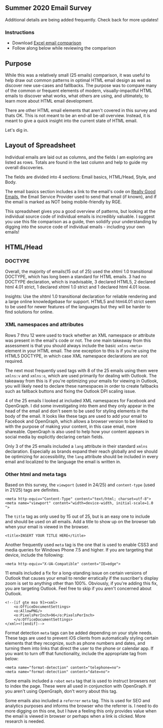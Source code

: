 ## Summer 2020 Email Survey

Additional details are being added frequently. Check back for more updates!

### Instructions

- Download [Excel email comparison](Email-Construction-Comparison.xlsx)
- Follow along below while reviewing the comparison

## Purpose

While this was a relatively small (25 emails) comparison, it was useful to help draw out common patterns in optimal HTML email design as well as discover new use-cases and falllbacks. The purpose was to compare many of the common or frequent elements of modern, visually-impactful HTML emails to discover what works, what others are using, and ultimately, to learn more about HTML email development. 

There are other HTML email elements that aren't covered in this survey and thats OK. This is not meant to be an end-all be-all overview. Instead, it is meant to give a quick insight into the current state of HTML email.

Let's dig in.

## Layout of Spreadsheet

Individual emails are laid out as columns, and the fields I am exploring are listed as rows. Totals are found in the last column and help to guide my overall discoveries.

The fields are divided into 4 sections: Email basics, HTML/Head, Style, and Body. 

The email basics section includes a link to the email's code on [Really Good Emails](https://reallygoodemails.com/), the Email Service Provider used to send that email (if known), and if the email is marked as NOT being mobile-friendly by RGE. 

This spreadsheet gives you a good overview of patterns, but looking at the individual source code of individual emails is incredibly valuable. I suggest you use this file comparison as a guide, then solidify your understanding by digging into the source code of individual emails - including your own emails!

## HTML/Head

### DOCTYPE

Overall, the majority of emails(15 out of 25) used the xhtml 1.0 transitional DOCTYPE, which has long been a standard for HTML emails. 3 had no DOCTYPE declaration, which is inadvisable, 3 declared HTML5, 2 declared html 4.01 strict, 1 declared xhtml 1.0 strict and 1 declared html 4.01 loose. 

Insights: Use the xhtml 1.0 transitional declaration for reliable rendering and a large online knowledgebase for support. HTML5 and html4.01 strict seem to be used for newer features of the languages but they will be harder to find solutions for online. 

### XML namespaces and attributes

Rows 7 thru 12 were used to track whether an XML namespace or attribute was present in the email's code or not. The one main takeaway from this assessment is that you should always include the basic `xmlns` `<meta>` element in your HTML email. The one exception to this is if you're using the HTML5 DOCTYPE, in which case XML namespace declarations are not required. 

The next most frequently used tags with 8 of the 25 emails using them were `xmlns:v` and `xmlns:o`, which are used primarily for dealing with Outlook. The takeaway from this is if you're optimizing your emails for viewing in Outlook, you will likely need to declare these namespaces in order to create fallbacks such as fallback buttons and fixing the Outlook DPI scaling issue.

4 of the 25 emails I looked at included XML namespaces for Facebook and OpenGraph. I did some investigating into them and they only appear in the head of the email and don't seem to be used for styling elements in the body of the email. It looks like these tags are used to add your email to Facebook and OpenGraph, which allows a browser version to be linked to with the purpose of making your content, in this case email, more shareable. OpenGraph is also used to help how your content appears in social media by explicitly declaring certain fields. 

Only 3 of the 25 emails included a `lang` attribute in their standard `xmlns` declaration. Especially as brands expand their reach globally and we should be optimizing for accessibility, the `lang` attribute should be included in every email and localized to the language the email is written in. 

### Other html and meta tags

Based on this survey, the `viewport` (used in 24/25) and `content-type` (used in 21/25) tags are definites.

    <meta http-equiv="Content-Type" content="text/html; charset=utf-8">
    <meta name="viewport" content="width=device-width, initial-scale=1.0 ">

The `title` tag as only used by 15 out of 25, but is an easy one to include and should be used on all emails. Add a title to show up on the browser tab when your email is viewed in the browser.

    <title>INSERT YOUR TITLE HERE</title>

Another frequently used `meta` tag is the one that is used to enable CSS3 and media queries for Windows Phone 7.5 and higher. If you are targeting that device, include the following: 

    <meta http-equiv="X-UA-Compatible" content="IE=edge">
 
11 emails included a fix for a long-standing issue on certain versions of Outlook that causes your email to render erratically if the suscriber's display zoom is set to anything other than 100%. Obviously, if you're adding this fix, you are targeting Outlook. Feel free to skip if you aren't concerned about Outlook.

    <!--[if gte mso 9]><xml>
        <o:OfficeDocumentSettings>
        <o:AllowPNG/>
        <o:PixelsPerInch>96</o:PixelsPerInch>
        </o:OfficeDocumentSettings>
    </xml><![endif]-->

Format detection `meta` tags can be added depending on your style needs. These tags are used to prevent iOS clients from automatically styling certain elements that they recognize, such as phone numbers and dates, and turning them into links that direct the user to the phone or calendar app. If you want to turn off that functionality, include the appropriate tag from below:

    <meta name="format-detection" content="telephone=no">
    <meta name="format-detection" content="date=no">

Some emails included a `robot` `meta` tag that is used to instruct browsers not to index the page. These were all used in conjunction with OpenGraph. If you aren't using OpenGraph, don't worry about this tag. 

Some emails also included a `referrer` `meta` tag. This is used for SEO and analytics purposes and informs the browser who the referrer is. I need to do more digging on this one, but I have a feeling this only provides value when the email is viewed in browser or perhaps when a link is clicked. More research is needed. 
